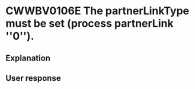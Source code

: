 # CWWBV0106E The partnerLinkType must be set (process partnerLink ''0'').

## Explanation

## User response
